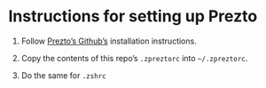 # Instructions for setting up Prezto

1. Follow [Prezto’s Github’s](https://github.com/sorin-ionescu/prezto) installation instructions.

2. Copy the contents of this repo’s `.zpreztorc` into `~/.zpreztorc`.

3. Do the same for `.zshrc`
